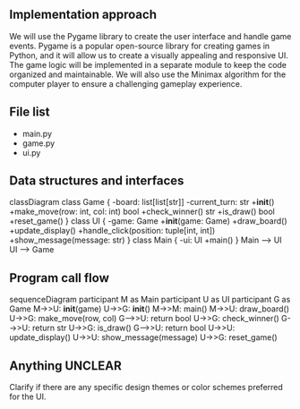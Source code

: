 ## Implementation approach

We will use the Pygame library to create the user interface and handle game events. Pygame is a popular open-source library for creating games in Python, and it will allow us to create a visually appealing and responsive UI. The game logic will be implemented in a separate module to keep the code organized and maintainable. We will also use the Minimax algorithm for the computer player to ensure a challenging gameplay experience.

## File list

- main.py
- game.py
- ui.py

## Data structures and interfaces


classDiagram
    class Game {
        -board: list[list[str]]
        -current_turn: str
        +__init__()
        +make_move(row: int, col: int) bool
        +check_winner() str
        +is_draw() bool
        +reset_game()
    }
    class UI {
        -game: Game
        +__init__(game: Game)
        +draw_board()
        +update_display()
        +handle_click(position: tuple[int, int])
        +show_message(message: str)
    }
    class Main {
        -ui: UI
        +main()
    }
    Main --> UI
    UI --> Game


## Program call flow


sequenceDiagram
    participant M as Main
    participant U as UI
    participant G as Game
    M->>U: __init__(game)
    U->>G: __init__()
    M->>M: main()
    M->>U: draw_board()
    U->>G: make_move(row, col)
    G-->>U: return bool
    U->>G: check_winner()
    G-->>U: return str
    U->>G: is_draw()
    G-->>U: return bool
    U->>U: update_display()
    U->>U: show_message(message)
    U->>G: reset_game()


## Anything UNCLEAR

Clarify if there are any specific design themes or color schemes preferred for the UI.

